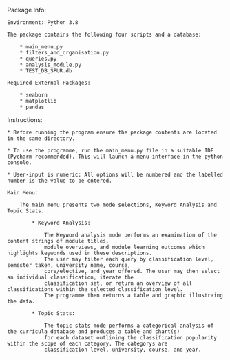 
Package Info:

	Environment: Python 3.8

	The package contains the following four scripts and a database:

		* main_menu.py
		* filters_and_organisation.py
		* queries.py
		* analysis_module.py
		* TEST_DB_SPUR.db

	Required External Packages:

		* seaborn
		* matplotlib
		* pandas
	
Instructions:

	* Before running the program ensure the package contents are located in the same directory.

	* To use the programme, run the main_menu.py file in a suitable IDE (Pycharm recommended). This will launch a menu interface in the python console.
	
	* User-input is numeric: All options will be numbered and the labelled number is the value to be entered.

	Main Menu:
	
		The main menu presents two mode selections, Keyword Analysis and Topic Stats. 
			
			* Keyword Analysis:
	
				The Keyword analysis mode performs an examination of the content strings of module titles, 
				module overviews, and module learning outcomes which highlights keywords used in these descriptions. 
				The user may filter each query by classification level, semester taken, university name, course, 
				core/elective, and year offered. The user may then select an individual classification, iterate the 
				classification set, or return an overview of all classifications within the selected classification level.
				The programme then returns a table and graphic illustraing the data.
			
			* Topic Stats:

				The topic stats mode performs a categorical analysis of the curricula database and produces a table and chart(s)
				for each dataset outlining the classification popularity within the scope of each category. The categorys are 
				classification level, university, course, and year. 

